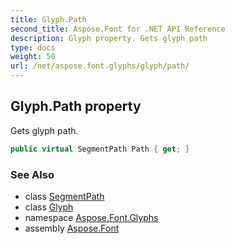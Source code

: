 ```yaml
---
title: Glyph.Path
second_title: Aspose.Font for .NET API Reference
description: Glyph property. Gets glyph path
type: docs
weight: 50
url: /net/aspose.font.glyphs/glyph/path/
---
```

## Glyph.Path property

Gets glyph path.

```csharp
public virtual SegmentPath Path { get; }
```

### See Also

* class [SegmentPath](../../../aspose.font.renderingpath/segmentpath/)
* class [Glyph](../)
* namespace [Aspose.Font.Glyphs](../../glyph/)
* assembly [Aspose.Font](../../../)


